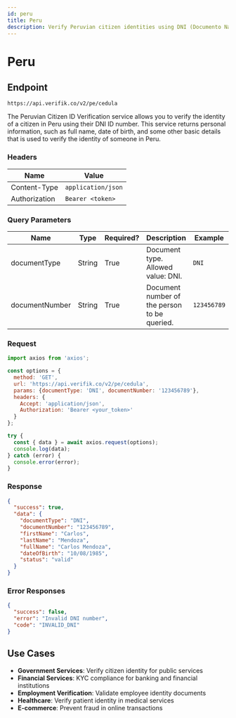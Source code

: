 ```yaml
---
id: peru
title: Peru
description: Verify Peruvian citizen identities using DNI (Documento Nacional de Identidad)
---
```


# Peru

## Endpoint

```
https://api.verifik.co/v2/pe/cedula
```

The Peruvian Citizen ID Verification service allows you to verify the identity of a citizen in Peru using their DNI ID number. This service returns personal information, such as full name, date of birth, and some other basic details that is used to verify the identity of someone in Peru.

### Headers

| Name          | Value              |
| ------------- | ------------------ |
| Content-Type  | `application/json` |
| Authorization | `Bearer <token>`   |

### Query Parameters

| Name           | Type   | Required? | Description                                    | Example      |
| -------------- | ------ | --------- | ---------------------------------------------- | ------------ |
| documentType   | String | True      | Document type. Allowed value: DNI.           | `DNI`        |
| documentNumber | String | True      | Document number of the person to be queried.  | `123456789`  |

### Request

```javascript
import axios from 'axios';

const options = {
  method: 'GET',
  url: 'https://api.verifik.co/v2/pe/cedula',
  params: {documentType: 'DNI', documentNumber: '123456789'},
  headers: {
    Accept: 'application/json',
    Authorization: 'Bearer <your_token>'
  }
};

try {
  const { data } = await axios.request(options);
  console.log(data);
} catch (error) {
  console.error(error);
}
```

### Response

```json
{
  "success": true,
  "data": {
    "documentType": "DNI",
    "documentNumber": "123456789",
    "firstName": "Carlos",
    "lastName": "Mendoza",
    "fullName": "Carlos Mendoza",
    "dateOfBirth": "10/08/1985",
    "status": "valid"
  }
}
```

### Error Responses

```json
{
  "success": false,
  "error": "Invalid DNI number",
  "code": "INVALID_DNI"
}
```

## Use Cases

- **Government Services**: Verify citizen identity for public services
- **Financial Services**: KYC compliance for banking and financial institutions
- **Employment Verification**: Validate employee identity documents
- **Healthcare**: Verify patient identity in medical services
- **E-commerce**: Prevent fraud in online transactions
